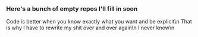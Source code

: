 ### Here's a bunch of empty repos I'll fill in soon
Code is better when you know exactly what you want and be explicit\n
That is why I have to rewrite my shit over and over again\n
I never know\n
<!--
**Hornet07/Hornet07** is a ✨ _special_ ✨ repository because its `README.md` (this file) appears on your GitHub profile.

Here are some ideas to get you started:

- 🔭 I’m currently working on ...
- 🌱 I’m currently learning ...
- 👯 I’m looking to collaborate on ...
- 🤔 I’m looking for help with ...
- 💬 Ask me about ...
- 📫 How to reach me: ...
- 😄 Pronouns: ...
- ⚡ Fun fact: ...
-->
